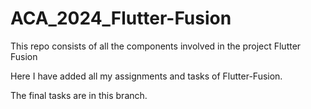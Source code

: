 # ACA_2024_Flutter-Fusion
This repo consists of all the components involved in the project Flutter Fusion

Here I have added all my assignments and tasks of Flutter-Fusion. 

The final tasks are in this branch.
